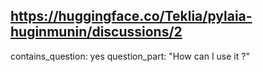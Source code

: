 ## https://huggingface.co/Teklia/pylaia-huginmunin/discussions/2

contains_question: yes
question_part: "How can I use it ?"
